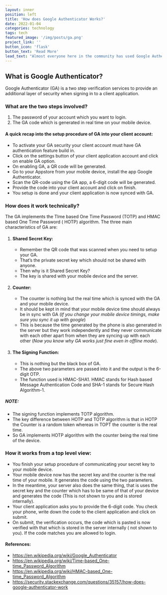 ```yaml
---
layout: inner
position: left
title: 'How does Google Authenticator Works?'
date: 2022-01-04
categories: technology
tags: tech
featured_image: '/img/posts/ga.png'
project_link: ''
button_icon: 'flask'
button_text: 'Read More'
lead_text: "Almost everyone here in the community has used Google Authenticator (GA) for their account verification. You might have even noticed when your mobile device is in offline mode GA works just fine. How does that happen? Even when your mobile device is not connected to the internet how does it verify the generated code in the first place. To know about it let’s start with the basics first."
---
```


## What is Google Authenticator?
Google Authenticator (GA) is a two step verification services to provide an additional layer of security when signing in to a client application.

### What are the two steps involved?
1. The password of your account which you want to login.
2. The GA code which is generated in real time on your mobile device.

#### A quick recap into the setup procedure of GA into your client account:
* To activate your GA security your client account must have GA authentication feature build in.
* Click on the settings button of your client application account and click on enable GA option.
* On enabling GA, a QR code will be generated.
* Go to your Appstore from your mobile device, install the app Google Authenticator.
* Scan the QR-code using the GA app, a 6-digit code will be generated.
* Provide the code into your client account and click on finish.
* You setup is done and your client application is now synced with GA.

### How does it work technically?
The GA implements the TIme based One Time Password (TOTP) and HMAC based One Time Password ( HOTP) algorithm. 
The three main characteristics of GA are:

1. #### Shared Secret Key: 
   * Remember the QR code that was scanned when you need to setup your GA. 
   * That’s the private secret key which should not be shared with anyone. 
   * Then why is it Shared Secret Key? 
   * The key is shared with your mobile device and the server.

2. #### Counter: 
   * The counter is nothing but the real time which is synced with the GA and your mobile device. 
   * It should be kept in mind that your mobile device time should always be in sync with GA (_If you change your mobile device timings, make sure you sync it up with google_) 
   * This is because the time generated by the phone is also generated in the server but they work independently and they never communicate with each other apart from when they are syncing up with each other (_Now you know why GA works just fine even in offline mode_).
   
3. #### The Signing Function: 
   * This is nothing but the black box of GA. 
   * The above two parameters are passed into it and the output is the 6-digit OTP. 
   * The function used is HMAC-SHA1. HMAC stands for Hash based Message Authentication Code and SHA-1 stands for Secure Hash Algorithm-1.

##### NOTE: 
* The signing function implements TOTP algorithm. 
* The key difference between HOTP and TOTP algorithm is that in HOTP the Counter is a random token whereas in TOPT the counter is the real time. 
* So GA implements HOTP algorithm with the counter being the real time of the device.

### How it works from a top level view:

* You finish your setup procedure of communicating your secret key to your mobile device.
* Your mobile device now has the secret key and the counter is the real time of your mobile. It generates the code using the two parameters.
* In the meantime, your server also does the same thing, that is uses the secret key and the counter which has to be same of that of your device and generates the code (This is not shown to you and is stored internally).
* Your client application asks you to provide the 6-digit code. You check your phone, write down the code to the client application and click on submit.
* On submit, the verification occurs, the code which is pasted is now verified with that which is stored in the server internally ( not shown to you). If the code matches you are allowed to login.

#### References:
- https://en.wikipedia.org/wiki/Google_Authenticator
- https://en.wikipedia.org/wiki/Time-based_One-time_Password_Algorithm
- https://en.wikipedia.org/wiki/HMAC-based_One-time_Password_Algorithm
- https://security.stackexchange.com/questions/35157/how-does-google-authenticator-work



